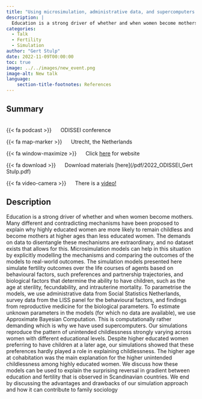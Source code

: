 ```yaml
---
title: "Using microsimulation, administrative data, and supercomputers to realistically model fertility behaviour: the case of fertility preferences and childlessness "
description: |
  Education is a strong driver of whether and when women become mothers. Many different and contradicting mechanisms have been proposed to explain why highly educated women are more likely to remain childless and become mothers at higher ages than less educated women. The demands on data to disentangle these mechanisms are extraordinary, and no dataset exists that allows for this. Microsimulation models can help in this situation by explicitly modelling the mechanisms and comparing the outcomes of the models to real-world outcomes. The simulation models presented here simulate fertility outcomes over the life courses of agents based on behavioural factors, such preferences and partnership trajectories, and biological factors that determine the ability to have children, such as the age at sterility, fecundability, and intrauterine mortality. To parametrise the models, we use administrative data from Social Statistics Netherlands, survey data from the LISS panel for the behavioural factors, and findings from reproductive medicine for the biological parameters. To estimate unknown parameters in the models (for which no data are available), we use Approximate Bayesian Computation. This is computationally rather demanding which is why we have used supercomputers. Our simulations reproduce the pattern of unintended childlessness strongly varying across women with different educational levels. Despite higher educated women preferring to have children at a later age, our simulations showed that these preferences hardly played a role in explaining childlessness. The higher age at cohabitation was the main explanation for the higher unintended childlessness among highly educated women. We discuss how these models can be used to explain the surprising reversal in gradient between education and fertility that is observed in Scandinavian countries. We end by discussing the advantages and drawbacks of our simulation approach and how it can contribute to family sociology 
categories:
  - Talk
  - Fertility
  - Simulation
author: "Gert Stulp"
date: 2022-11-09T00:00:00
toc: true
image: ../../images/new_event.png
image-alt: New talk
language: 
    section-title-footnotes: References
---
```



## Summary 
<br>
{{< fa podcast >}} &nbsp;&nbsp;&nbsp;&nbsp; ODISSEI conference

{{< fa map-marker >}} &nbsp;&nbsp;&nbsp;&nbsp; Utrecht, the Netherlands

{{< fa window-maximize >}} &nbsp;&nbsp;&nbsp;&nbsp; Click [here](https://odissei-data.nl/calendar/odissei-conference-for-social-science-in-the-netherlands-2022/) for website

{{< fa download >}} &nbsp;&nbsp;&nbsp;&nbsp; Download materials [here](/pdf/2022_ODISSEI_Gert Stulp.pdf)

{{< fa video-camera >}} &nbsp;&nbsp;&nbsp;&nbsp; There is a [video!](https://vimeo.com/769341726)

## Description

Education is a strong driver of whether and when women become mothers. Many different and contradicting mechanisms have been proposed to explain why highly educated women are more likely to remain childless and become mothers at higher ages than less educated women. The demands on data to disentangle these mechanisms are extraordinary, and no dataset exists that allows for this. Microsimulation models can help in this situation by explicitly modelling the mechanisms and comparing the outcomes of the models to real-world outcomes. The simulation models presented here simulate fertility outcomes over the life courses of agents based on behavioural factors, such preferences and partnership trajectories, and biological factors that determine the ability to have children, such as the age at sterility, fecundability, and intrauterine mortality. To parametrise the models, we use administrative data from Social Statistics Netherlands, survey data from the LISS panel for the behavioural factors, and findings from reproductive medicine for the biological parameters. To estimate unknown parameters in the models (for which no data are available), we use Approximate Bayesian Computation. This is computationally rather demanding which is why we have used supercomputers. Our simulations reproduce the pattern of unintended childlessness strongly varying across women with different educational levels. Despite higher educated women preferring to have children at a later age, our simulations showed that these preferences hardly played a role in explaining childlessness. The higher age at cohabitation was the main explanation for the higher unintended childlessness among highly educated women. We discuss how these models can be used to explain the surprising reversal in gradient between education and fertility that is observed in Scandinavian countries. We end by discussing the advantages and drawbacks of our simulation approach and how it can contribute to family sociology
